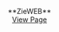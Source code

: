 <p align="center">
  **ZieWEB**
  <br>
  <a href="https:\\ihsanwahyudin.github.io">View Page</a>
</p>
